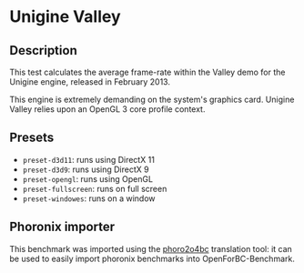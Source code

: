 # Unigine Valley

## Description

This test calculates the average frame-rate within the Valley demo for the
Unigine engine, released in February 2013.

This engine is extremely demanding on the system's graphics card. Unigine Valley
relies upon an OpenGL 3 core profile context.

## Presets

- `preset-d3d11`: runs using DirectX 11
- `preset-d3d9`: runs using DirectX 9
- `preset-opengl`: runs using OpenGL
- `preset-fullscreen`: runs on full screen
- `preset-windowes`: runs on a window

## Phoronix importer

This benchmark was imported using the
[phoro2o4bc](https://github.com/Open-ForBC/phoronix-benchs) translation tool: it
can be used to easily import phoronix benchmarks into OpenForBC-Benchmark.
